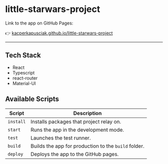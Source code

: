 # little-starwars-project

Link to the app on GitHub Pages:

👉 [kacperkapusciak.github.io/little-starwars-project](https://kacperkapusciak.github.io/little-starwars-project/#/)

---

## Tech Stack

- React
- Typescript
- react-router
- Material-UI

## Available Scripts

| Script    | Description                                          |
| --------- | ---------------------------------------------------- |
| `install` | Installs packages that project relay on.             |
| `start`   | Runs the app in the development mode.                |
| `test`    | Launches the test runner.                            |
| `build`   | Builds the app for production to the `build` folder. |
| `deploy`  | Deploys the app to the GitHub pages.                 |
